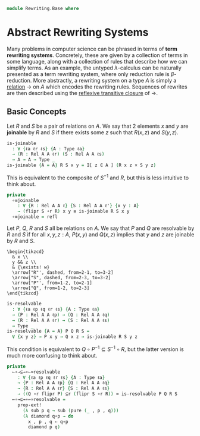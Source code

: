 <!--
```agda
open import 1Lab.Prelude
open import Data.Rel.Base
open import Data.Rel.Closure
```
-->

```agda
module Rewriting.Base where
```

<!--
```agda
private variable
  ℓ ℓ' ℓ'' : Level
  A B X : Type ℓ
  R S _↝₁_ _↝₂_ : Rel A A ℓ
```
-->

# Abstract Rewriting Systems

Many problems in computer science can be phrased in terms of
**term rewriting systems**. Concretely, these are given by a collection
of terms in some language, along with a collection of rules that describe
how we can simplify terms. As an example, the untyped $\lambda$-calculus
can be naturally presented as a term rewriting system, where only
reduction rule is $\beta$-reduction. More abstractly, a rewriting system
on a type $A$ is simply a [relation] $\to$ on $A$ which encodes the
rewriting rules. Sequences of rewrites are then described using the
[reflexive transitive closure] of $\to$.

[relation]: Data.Rel.Base.html
[reflexive transitive closure]: Data.Rel.Closure.html#reflexive-transitive-closure.html

## Basic Concepts

Let $R$ and $S$ be a pair of relations on $A$. We say that
2 elements $x$ and $y$ are **joinable** by $R$ and $S$ if there
exists some $z$ such that $R(x,z)$ and $S(y,z)$.

```agda
is-joinable 
  : ∀ {ℓa ℓr ℓs} {A : Type ℓa}
  → (R : Rel A A ℓr) (S : Rel A A ℓs)
  → A → A → Type _
is-joinable {A = A} R S x y = ∃[ z ∈ A ] (R x z × S y z)
```

This is equivalent to the composite of $S^{-1}$ and $R$, but this is
less intuitive to think about.

```agda
private
  ∘≡joinable
    : ∀ {R : Rel A A ℓ} {S : Rel A A ℓ'} {x y : A}
    → (flipr S ∘r R) x y ≡ is-joinable R S x y
  ∘≡joinable = refl
```

Let $P$, $Q$, $R$ and $S$ all be relations on $A$. We say that $P$ and
$Q$ are resolvable by $R$ and $S$ if for all $x,y,z : A$, $P(x,y)$ and
$Q(x,z)$ implies that $y$ and $z$ are joinable by $R$ and $S$.

~~~{.quiver}
\begin{tikzcd}
  & x \\
  y && z \\
  & {\exists! w}
  \arrow["R"', dashed, from=2-1, to=3-2]
  \arrow["S", dashed, from=2-3, to=3-2]
  \arrow["P"', from=1-2, to=2-1]
  \arrow["Q", from=1-2, to=2-3]
\end{tikzcd}
~~~

```agda
is-resolvable
  : ∀ {ℓa ℓp ℓq ℓr ℓs} {A : Type ℓa}
  → (P : Rel A A ℓp) → (Q : Rel A A ℓq)
  → (R : Rel A A ℓr) → (S : Rel A A ℓs)
  → Type _
is-resolvable {A = A} P Q R S =
  ∀ {x y z} → P x y → Q x z → is-joinable R S y z
```

This condition is equivalent to $Q \circ P^{-1} \subseteq S^{-1} \circ R$,
but the latter version is much more confusing to think about.

```agda
private
  ←∘→⊆→∘←≃resolvable
    : ∀ {ℓa ℓp ℓq ℓr ℓs} {A : Type ℓa}
    → {P : Rel A A ℓp} {Q : Rel A A ℓq}
    → {R : Rel A A ℓr} {S : Rel A A ℓs}
    → ((Q ∘r flipr P) ⊆r (flipr S ∘r R)) ≃ is-resolvable P Q R S
  ←∘→⊆→∘←≃resolvable =
    prop-ext!
      (λ sub p q → sub (pure (_ , p , q)))
      (λ diamond q∘p → do
        x , p , q ← q∘p
        diamond p q)
```
